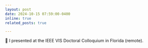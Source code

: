 ```yaml
---
layout: post
date: 2024-10-15 07:59:00-0400
inline: true
related_posts: true

---
```


💬 I presented at the IEEE VIS Doctoral Colloquium in Florida (remote).